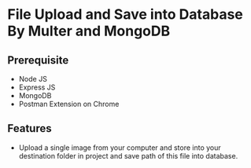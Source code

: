 #   File Upload and Save into Database By Multer and MongoDB

##  Prerequisite
*  Node JS
*  Express JS
*  MongoDB
*  Postman Extension on Chrome

##  Features
*  Upload a single image from your computer and store into your destination folder in project and save path of this file into database. 